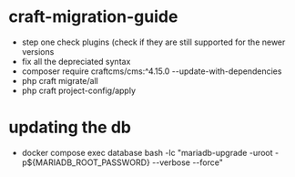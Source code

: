 # craft-migration-guide

- step one check plugins (check if they are still supported for the newer versions
- fix all the depreciated syntax
- composer require craftcms/cms:^4.15.0 --update-with-dependencies
- php craft migrate/all
- php craft project-config/apply

  

# updating the db
- docker compose exec database bash -lc "mariadb-upgrade -uroot -p${MARIADB_ROOT_PASSWORD} --verbose --force"
